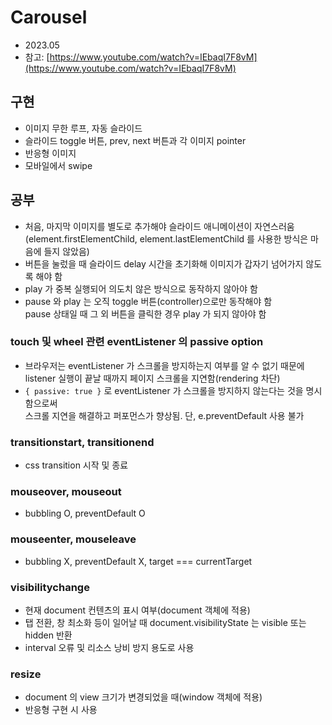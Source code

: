 # Carousel

- 2023.05
- 참고: [https://www.youtube.com/watch?v=IEbaqI7F8vM](https://www.youtube.com/watch?v=IEbaqI7F8vM)

## 구현

- 이미지 무한 루프, 자동 슬라이드
- 슬라이드 toggle 버튼, prev, next 버튼과 각 이미지 pointer
- 반응형 이미지
- 모바일에서 swipe

## 공부

- 처음, 마지막 이미지를 별도로 추가해야 슬라이드 애니메이션이 자연스러움  
  (element.firstElementChild, element.lastElementChild 를 사용한 방식은 마음에 들지 않았음)
- 버튼을 눌렀을 때 슬라이드 delay 시간을 초기화해 이미지가 갑자기 넘어가지 않도록 해야 함
- play 가 중복 실행되어 의도치 않은 방식으로 동작하지 않아야 함
- pause 와 play 는 오직 toggle 버튼(controller)으로만 동작해야 함  
  pause 상태일 때 그 외 버튼을 클릭한 경우 play 가 되지 않아야 함

### touch 및 wheel 관련 eventListener 의 passive option

- 브라우저는 eventListener 가 스크롤을 방지하는지 여부를 알 수 없기 때문에  
  listener 실행이 끝날 때까지 페이지 스크롤을 지연함(rendering 차단)
- `{ passive: true }` 로 eventListener 가 스크롤을 방지하지 않는다는 것을 명시함으로써  
  스크롤 지연을 해결하고 퍼포먼스가 향상됨. 단, e.preventDefault 사용 불가

### transitionstart, transitionend

- css transition 시작 및 종료

### mouseover, mouseout

- bubbling O, preventDefault O

### mouseenter, mouseleave

- bubbling X, preventDefault X, target === currentTarget

### visibilitychange

- 현재 document 컨텐츠의 표시 여부(document 객체에 적용)
- 탭 전환, 창 최소화 등이 일어날 때 document.visibilityState 는 visible 또는 hidden 반환
- interval 오류 및 리소스 낭비 방지 용도로 사용

### resize

- document 의 view 크기가 변경되었을 때(window 객체에 적용)
- 반응형 구현 시 사용
